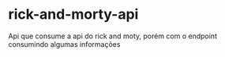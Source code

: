 # rick-and-morty-api

Api que consume a api do rick and moty, porém com o endpoint consumindo algumas informações
